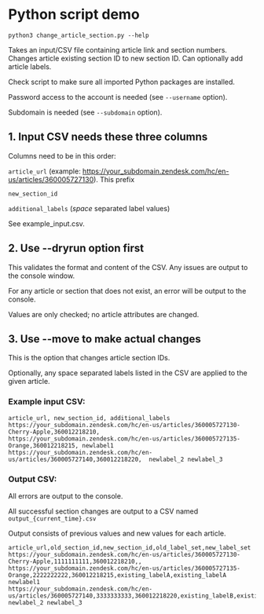 # Python script demo

```python3 change_article_section.py --help```

Takes an input/CSV file containing article link and section numbers. Changes article existing section ID to new section ID. Can optionally add article labels.

Check script to make sure all imported Python packages are installed.

Password access to the account is needed (see `--username` option).

Subdomain is needed (see `--subdomain` option).

## 1. Input CSV needs these three columns

Columns need to be in this order:

`article_url`  (example: https://your_subdomain.zendesk.com/hc/en-us/articles/360005727130). This prefix

`new_section_id`  

`additional_labels` (_space_ separated label values)

See example_input.csv.

## 2. Use --dryrun option first
This validates the format and content of the CSV. Any issues are output to the console window.

For any article or section that does not exist, an error will be output to the console.

Values are only checked; no article attributes are changed.

## 3. Use --move to make actual changes

This is the option that changes article section IDs.

Optionally, any space separated labels listed in the CSV are applied to the given article.


### Example input CSV:
```
article_url, new_section_id, additional_labels
https://your_subdomain.zendesk.com/hc/en-us/articles/360005727130-Cherry-Apple,360012218210,
https://your_subdomain.zendesk.com/hc/en-us/articles/360005727135-Orange,360012218215, newlabel1
https://your_subdomain.zendesk.com/hc/en-us/articles/360005727140,360012218220,  newlabel_2 newlabel_3
```

### Output CSV:
All errors are output to the console.

All successful section changes are output to a CSV named `output_{current_time}.csv`

Output consists of previous values and new values for each article.
```
article_url,old_section_id,new_section_id,old_label_set,new_label_set
https://your_subdomain.zendesk.com/hc/en-us/articles/360005727130-Cherry-Apple,1111111111,360012218210,,
https://your_subdomain.zendesk.com/hc/en-us/articles/360005727135-Orange,2222222222,360012218215,existing_labelA,existing_labelA newlabel1
https://your_subdomain.zendesk.com/hc/en-us/articles/360005727140,3333333333,360012218220,existing_labelB,existing_labelB newlabel_2 newlabel_3
```

